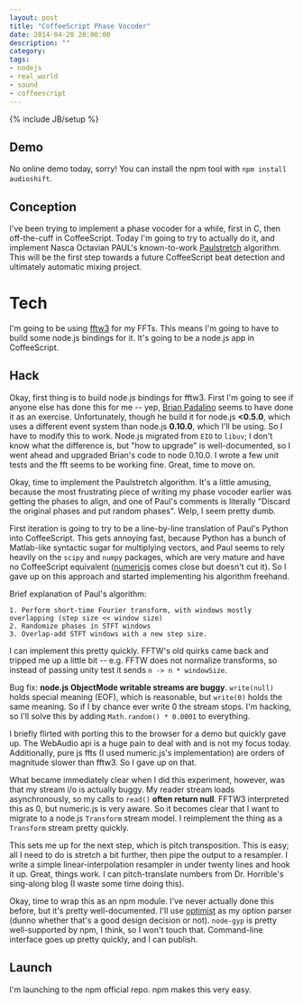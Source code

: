 ```yaml
---
layout: post
title: "CoffeeScript Phase Vocoder"
date: 2014-04-20 20:00:00
description: ""
category: 
tags:
- nodejs
- real_world
- sound
- coffeescript
---
```

{% include JB/setup %}

## Demo
No online demo today, sorry! You can install the npm tool with `npm install audioshift`.

## Conception
I've been trying to implement a phase vocoder for a while, first in C, then off-the-cuff in CoffeeScript. Today I'm going to try to actually do it, and implement Nasca Octavian PAUL's known-to-work [Paulstretch][paulstretch] algorithm. This will be the first step towards a future CoffeeScript beat detection and ultimately automatic mixing project.
<!--more-->

# Tech
I'm going to be using [fftw3] for my FFTs. This means I'm going to have to build some node.js bindings for it. It's going to be a node.js app in CoffeeScript.

## Hack
Okay, first thing is to build node.js bindings for fftw3. First I'm going to see if anyone else has done this for me -- yep, [Brian Padalino][bpadalino] seems to have done it as an exercise. Unfortunately, though he build it for node.js **&lt;0.5.0**, which uses a different event system than node.js **0.10.0**, which I'll be using. So I have to modify this to work. Node.js migrated from `EIO` to `libuv`; I don't know what the difference is, but "how to upgrade" is well-documented, so I went ahead and upgraded Brian's code to node 0.10.0. I wrote a few unit tests and the fft seems to be working fine. Great, time to move on.

Okay, time to implement the Paulstretch algorithm. It's a little amusing, because the most frustrating piece of writing my phase vocoder earlier was getting the phases to align, and one of Paul's comments is literally "Discard the original phases and put random phases". Welp, I seem pretty dumb.

First iteration is going to try to be a line-by-line translation of Paul's Python into CoffeeScript. This gets annoying fast, because Python has a bunch of Matlab-like syntactic sugar for multiplying vectors, and Paul seems to rely heavily on the `scipy` and `numpy` packages, which are very mature and have no CoffeeScript equivalent ([numericjs] comes close but doesn't cut it). So I gave up on this approach and started implementing his algorithm freehand.

Brief explanation of Paul's algorithm:
```
1. Perform short-time Fourier transform, with windows mostly overlapping (step size << window size)
2. Randomize phases in STFT windows
3. Overlap-add STFT windows with a new step size.
```

I can implement this pretty quickly. FFTW's old quirks came back and tripped me up a little bit -- e.g. FFTW does not normalize transforms, so instead of passing unity test it sends `n -> n * windowSize`.

Bug fix: **node.js ObjectMode writable streams are buggy**. `write(null)` holds special meaning (EOF), which is reasonable, but `write(0)` holds the same meaning. So if I by chance ever write 0 the stream stops. I'm hacking, so I'll solve this by adding `Math.random() * 0.0001` to everything.

I briefly flirted with porting this to the browser for a demo but quickly gave up. The WebAudio api is a huge pain to deal with and is not my focus today. Additionally, pure js ffts (I used numeric.js's implementation) are orders of magnitude slower than fftw3. So I gave up on that.

What became immediately clear when I did this experiment, however, was that my stream i/o is actually buggy. My reader stream loads asynchronously, so my calls to `read()` **often return null**. FFTW3 interpreted this as 0, but numeric.js is very aware. So it becomes clear that I want to migrate to a node.js `Transform` stream model. I reimplement the thing as a `Transform` stream pretty quickly.

This sets me up for the next step, which is pitch transposition. This is easy; all I need to do is stretch a bit further, then pipe the output to a resampler. I write a simple linear-interpolation resampler in under twenty lines and hook it up. Great, things work. I can pitch-translate numbers from Dr. Horrible's sing-along blog (I waste some time doing this).

Okay, time to wrap this as an npm module. I've never actually done this before, but it's pretty well-documented. I'll use [optimist] as my option parser (dunno whether that's a good design decision or not). `node-gyp` is pretty well-supported by npm, I think, so I won't touch that. Command-line interface goes up pretty quickly, and I can publish.

## Launch
I'm launching to the npm official repo. npm makes this very easy.

[bpadalino]: https://github.com/bpadalino/node_fftw/
[paulstretch]: http://hypermammut.sourceforge.net/paulstretch/
[optimist]: https://github.com/substack/node-optimist
[fftw3]: http://www.fftw.org/
[numericjs]: http://www.numericjs.com/
